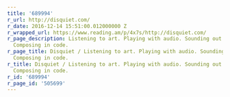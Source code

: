 ```yaml
---
title: '689994'
r_url: http://disquiet.com/
r_date: 2016-12-14 15:51:00.012000000 Z
r_wrapped_url: https://www.reading.am/p/4x7s/http://disquiet.com/
r_page_description: Listening to art. Playing with audio. Sounding out technology.
  Composing in code.
r_page_title: Disquiet / Listening to art. Playing with audio. Sounding out technology.
  Composing in code.
r_title: Disquiet / Listening to art. Playing with audio. Sounding out technology.
  Composing in code.
r_id: '689994'
r_page_id: '505699'
---
```


